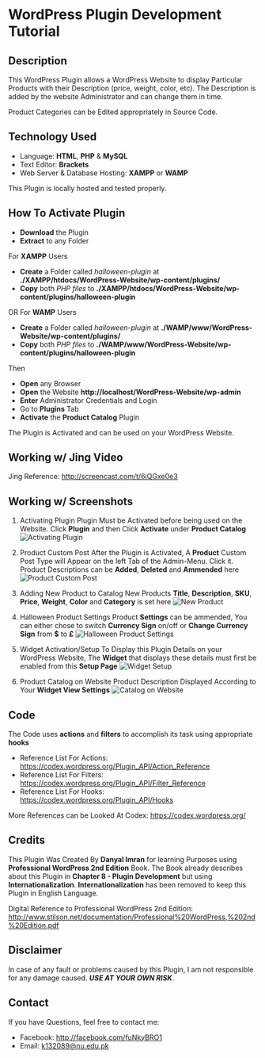 # WordPress Plugin Development Tutorial

## Description

This WordPress Plugin allows a WordPress Website to display Particular Products with their Description (price, weight, color, etc). The Description is added by the website Administrator and can change them in time.

Product Categories can be Edited appropriately in Source Code.

## Technology Used

- Language: **HTML**, **PHP** & **MySQL**
- Text Editor: **Brackets**
- Web Server & Database Hosting: **XAMPP** or **WAMP** 

This Plugin is locally hosted and tested properly.

## How To Activate Plugin

- **Download** the Plugin
- **Extract** to any Folder

For **XAMPP** Users
- **Create** a Folder called *halloween-plugin* at **./XAMPP/htdocs/WordPress-Website/wp-content/plugins/**
- **Copy** both *PHP files* to **./XAMPP/htdocs/WordPress-Website/wp-content/plugins/halloween-plugin**

OR For **WAMP** Users
- **Create** a Folder called *halloween-plugin* at **./WAMP/www/WordPress-Website/wp-content/plugins/**
- **Copy** both *PHP files* to **./WAMP/www/WordPress-Website/wp-content/plugins/halloween-plugin**

Then
- **Open** any Browser
- **Open** the Website **http://localhost/WordPress-Website/wp-admin**
- **Enter** Administrator Credentials and Login
- Go to **Plugins** Tab
- **Activate** the **Product Catalog** Plugin

The Plugin is Activated and can be used on your WordPress Website.

## Working w/ Jing Video

Jing Reference: http://screencast.com/t/6iQGxe0e3

## Working w/ Screenshots

1. Activating Plugin
  Plugin Must be Activated before being used on the Website. Click **Plugin** and then Click **Activate** under **Product Catalog**
![Activating Plugin](http://i.imgur.com/gzHPEvh.png)

2. Product Custom Post
  After the Plugin is Activated, A **Product** Custom Post Type will Appear on the left Tab of the Admin-Menu. Click it. Product Descriptions can be **Added**, **Deleted** and **Ammended**  here
![Product Custom Post](http://i.imgur.com/mm3k41v.png)

3. Adding New Product to Catalog
  New Products **Title**, **Description**, **SKU**, **Price**, **Weight**, **Color** and **Category** is set here
![New Product](http://i.imgur.com/UhAR8fO.png)

4. Halloween Product Settings
  Product **Settings** can be ammended, You can either chose to switch **Currency Sign** on/off or **Change Currency Sign** from **$** to **£**
![Halloween Product Settings](http://i.imgur.com/A1vHLxN.png)

5. Widget Activation/Setup
  To Display this Plugin Details on your WordPress Website, The **Widget** that displays these details must first be enabled from this **Setup Page**
![Widget Setup](http://i.imgur.com/53TBvmr.png)

6. Product Catalog on Website
  Product Description Displayed According to Your **Widget View Settings**
![Catalog on Website](http://i.imgur.com/Jh3GBP4.png)

## Code 

The Code uses **actions** and **filters** to accomplish its task using appropriate **hooks**

- Reference List For Actions: https://codex.wordpress.org/Plugin_API/Action_Reference
- Reference List For Filters: https://codex.wordpress.org/Plugin_API/Filter_Reference
- Reference List For Hooks: https://codex.wordpress.org/Plugin_API/Hooks

More References can be Looked At Codex: https://codex.wordpress.org/


## Credits

This Plugin Was Created By **Danyal Imran** for learning Purposes using **Professional WordPress 2nd Edition** Book. The Book already describes about this Plugin in **Chapter 8 - Plugin Development** but using **Internationalization**. **Internationalization** has been removed to keep this Plugin in English Language.

Digital Reference to Professional WordPress 2nd Edition: http://www.stilson.net/documentation/Professional%20WordPress,%202nd%20Edition.pdf

## Disclaimer

In case of any fault or problems caused by this Plugin, I am not responsible for any damage caused. 
**_USE AT YOUR OWN RISK_**.

## Contact

If you have Questions, feel free to contact me:
- Facebook: http://facebook.com/fuNkyBRO1
- Email: k132089@nu.edu.pk

